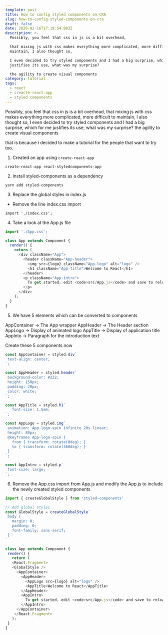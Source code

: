 ```yaml
---
template: post
title: How to config styled components on CRA
slug: how-to-config-styled-components-on-cra
draft: false
date: 2020-02-16T17:19:54.083Z
description: >-
  Possibly, you feel that css in js is a bit overhead,

  that mixing js with css makes everything more complicated, more difficult to
  maintain, I also thought so,

  I even decided to try styled components and I had a big surprise, which for me
  justifies its use, what was my surprise?

  the agility to create visual components
category: tutorial
tags:
  - react
  - creacte-react-app
  - styled components
---
```

Possibly, you feel that css in js is a bit overhead,
that mixing js with css makes everything more complicated, more difficult to maintain, I also thought so,
I even decided to try styled components and I had a big surprise, which for me justifies its use, what was my surprise?
the agility to create visual components

that is because i decided to make a tutorial for the people that want to try too.


1) Created an app using `create-react-app`

```
create-react-app react-styledcomponents-app
```

2) Install styled-components as a dependency

```
yarn add styled-components
```

3) Replace the global styles in index.js

* Remove the line index.css import 
```
import './index.css';
```

4) Take a look at the App.js file

```javascript
import './App.css';

class App extends Component {
  render() {
    return (
      <div className="App">
        <header className="App-header">
          <img src={logo} className="App-logo" alt="logo" />
          <h1 className="App-title">Welcome to React</h1>
        </header>
        <p className="App-intro">
          To get started, edit <code>src/App.js</code> and save to reload.
        </p>
      </div>
    );
  }
}
```

5) We have 5 elements which can be converted to components

 AppContainer -> The App wrapper
 AppHeader -> The Header section
 AppLogo -> Display of animated logo
 AppTitle -> Display of application title
 AppInto -> Paragraph for the introduction text
 
 Create these 5 components now
 
 ```javascript
 const AppContainer = styled.div`
  text-align: center;
`;

const AppHeader = styled.header`
  background-color: #222;
  height: 150px;
  padding: 20px;
  color: white;
`;

const AppTitle = styled.h1`
    font-size: 1.5em;
`;

const AppLogo = styled.img`
  animation: App-logo-spin infinite 20s linear;
  height: 80px;
  @keyframes App-logo-spin {
    from { transform: rotate(0deg); }
    to { transform: rotate(360deg); }
  }
`;

const AppIntro = styled.p`
  font-size: large;
`;
 ```
 
 6) Remove the App.css import from App.js and modify the App.js to include the newly created styled components
 
 ```javascript
 import { createGlobalStyle } from 'styled-components'

// Add global styles
const GlobalStyle = createGlobalStyle`
  body {
    margin: 0;
    padding: 0;
    font-family: sans-serif;
  }
`

 class App extends Component {
  render() {
    return (
    <React.Fragment>
    <GlobalStyle />
      <AppContainer>
        <AppHeader>
          <AppLogo src={logo} alt="logo" />
          <AppTitle>Welcome to React</AppTitle>
        </AppHeader>
        <AppIntro>
          To get started, edit <code>src/App.js</code> and save to reload.
        </AppIntro>
      </AppContainer>
     </React.Fragment>
    );
  }
}
 ```
